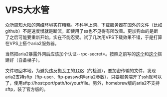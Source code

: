 # VPS大水管

众所周知大陆的网络环境实在糟糕。不科学上网，下载服务器在国外的文件（比如github）不是速度慢就是断流，即使用了ss也不见得有所改善。更加狗血的是断了之后可能要重新开始，实在不能忍受。试了几次用VPS下载效果不错，于是打算在VPS上搭个aria2服务器。

当然把aria2暴露外网后应该加个认证--rpc-secret=。按照之前写的[这个](http://tumblr.liuweiqiang.me/post/89850939965/%E4%B8%87%E8%83%BD%E4%B8%8B%E8%BD%BD%E6%9C%BA)和[这个](http://tumblr.liuweiqiang.me/post/108981098575/raspberry-pi-as-home-server)搭建好（自备梯子）。

文件取回本地，为避免违反搬瓦工的[TOS](http://bandwagonhost.com/knowledgebase.php?action=displayarticle&id=6)（的检测），要加密传输的文件，发现aria2支持sftp（ftp-user、ftp-passwd等aria2参数），只要服务端开了ssh就可以了，使用sftp://host:port/path/to/your/file。另外，homebrew版的aria2不支持sftp，装了官方版的。

